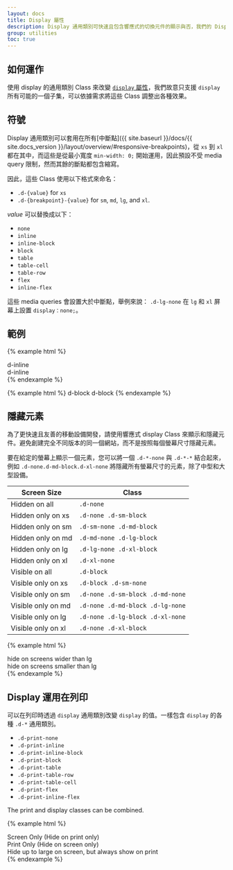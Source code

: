 ```yaml
---
layout: docs
title: Display 屬性
description: Display 通用類別可快速且包含響應式的切換元件的顯示與否，我們的 Display 通用類別包含許多常用的值，另外在列印時也能使用。
group: utilities
toc: true
---
```


## 如何運作

使用 display 的通用類別 Class 來改變 [`display` 屬性](https://developer.mozilla.org/en-US/docs/Web/CSS/display)，我們故意只支援 `display` 所有可能的一個子集，可以依據需求將這些 Class 調整出各種效果。

## 符號

Display 通用類別可以套用在所有[中斷點]({{ site.baseurl }}/docs/{{ site.docs_version }}/layout/overview/#responsive-breakpoints)，從 `xs` 到 `xl` 都在其中，而這些是從最小寬度 `min-width: 0;` 開始運用，因此預設不受 media query 限制，然而其餘的斷點都包含縮寫。

因此，這些 Class 使用以下格式來命名：

* `.d-{value}` for `xs`
* `.d-{breakpoint}-{value}` for `sm`, `md`, `lg`, and `xl`.

*value* 可以替換成以下：

* `none`
* `inline`
* `inline-block`
* `block`
* `table`
* `table-cell`
* `table-row`
* `flex`
* `inline-flex`

這些 media queries 會設置大於中斷點，舉例來說： `.d-lg-none` 在 `lg` 和 `xl` 屏幕上設置 `display：none;`。

## 範例

{% example html %}
<div class="d-inline p-2 bg-primary text-white">d-inline</div>
<div class="d-inline p-2 bg-dark text-white">d-inline</div>
{% endexample %}

{% example html %}
<span class="d-block p-2 bg-primary text-white">d-block</span>
<span class="d-block p-2 bg-dark text-white">d-block</span>
{% endexample %}

## 隱藏元素

為了更快速且友善的移動設備開發，請使用響應式 display Class 來顯示和隱藏元件。避免創建完全不同版本的同一個網站，而不是按照每個螢幕尺寸隱藏元素。

要在給定的螢幕上顯示一個元素，您可以將一個  `.d-*-none` 與 `.d-*-*` 結合起來，例如  `.d-none.d-md-block.d-xl-none` 將隱藏所有螢幕尺寸的元素，除了中型和大型設備。


| Screen Size        | Class |
| ---                | --- |
| Hidden on all      | `.d-none` |
| Hidden only on xs  | `.d-none .d-sm-block` |
| Hidden only on sm  | `.d-sm-none .d-md-block` |
| Hidden only on md  | `.d-md-none .d-lg-block` |
| Hidden only on lg  | `.d-lg-none .d-xl-block` |
| Hidden only on xl  | `.d-xl-none` |
| Visible on all     | `.d-block` |
| Visible only on xs | `.d-block .d-sm-none` |
| Visible only on sm | `.d-none .d-sm-block .d-md-none` |
| Visible only on md | `.d-none .d-md-block .d-lg-none` |
| Visible only on lg | `.d-none .d-lg-block .d-xl-none` |
| Visible only on xl | `.d-none .d-xl-block` |

{% example html %}
<div class="d-lg-none">hide on screens wider than lg</div>
<div class="d-none d-lg-block">hide on screens smaller than lg</div>
{% endexample %}

## Display 運用在列印

可以在列印時透過 `display` 通用類別改變 `display` 的值。一樣包含 `display` 的各種 `.d-*` 通用類別。

- `.d-print-none`
- `.d-print-inline`
- `.d-print-inline-block`
- `.d-print-block`
- `.d-print-table`
- `.d-print-table-row`
- `.d-print-table-cell`
- `.d-print-flex`
- `.d-print-inline-flex`

The print and display classes can be combined.

{% example html %}
<div class="d-print-none">Screen Only (Hide on print only)</div>
<div class="d-none d-print-block">Print Only (Hide on screen only)</div>
<div class="d-none d-lg-block d-print-block">Hide up to large on screen, but always show on print</div>
{% endexample %}
